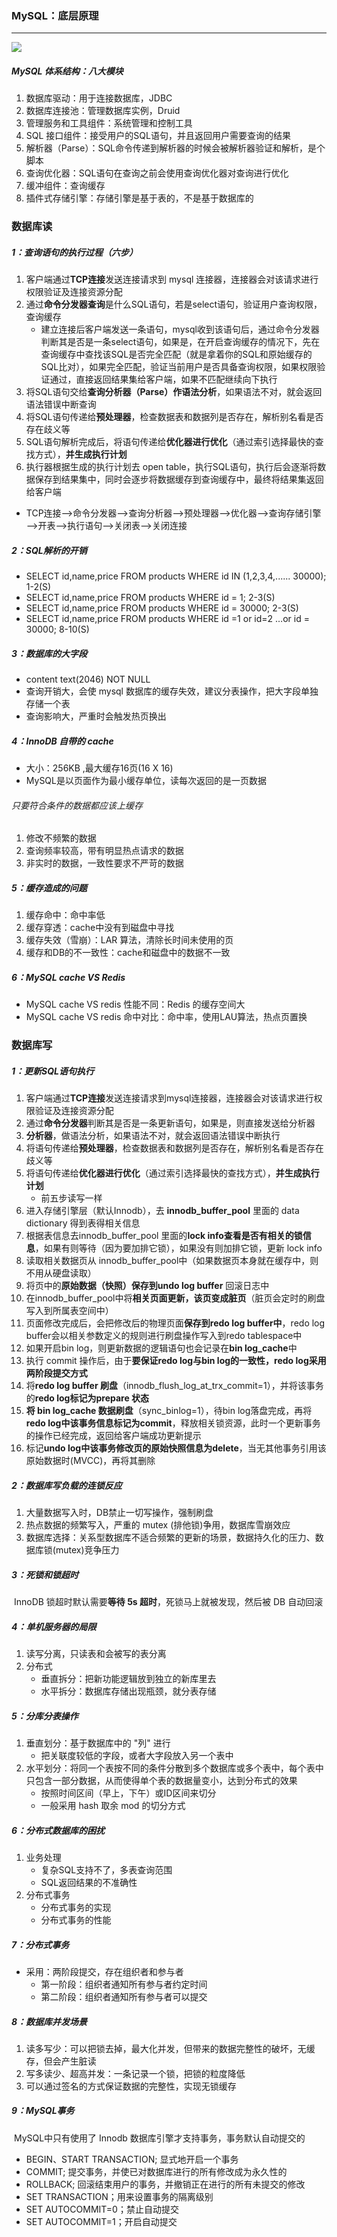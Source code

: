 ### MySQL：底层原理

------

![](https://github.com/likang315/Java-and-Middleware/blob/master/Mysql%EF%BC%8CInnoDB/InnoDB/mysql%20%E4%BD%93%E7%B3%BB%E7%BB%93%E6%9E%84.png?raw=true)

##### MySQL 体系结构：八大模块

1. 数据库驱动：用于连接数据库，JDBC
2. 数据库连接池：管理数据库实例，Druid
3. 管理服务和工具组件：系统管理和控制工具
4. SQL 接口组件：接受用户的SQL语句，并且返回用户需要查询的结果
5. 解析器（Parse）：SQL命令传递到解析器的时候会被解析器验证和解析，是个脚本
6. 查询优化器：SQL语句在查询之前会使用查询优化器对查询进行优化
7. 缓冲组件：查询缓存
8. 插件式存储引擎：存储引擎是基于表的，不是基于数据库的

### 数据库读

##### 1：查询语句的执行过程（六步）

1. 客户端通过**TCP连接**发送连接请求到 mysql 连接器，连接器会对该请求进行权限验证及连接资源分配
2. 通过**命令分发器查询**是什么SQL语句，若是select语句，验证用户查询权限，查询缓存
   - 建立连接后客户端发送一条语句，mysql收到该语句后，通过命令分发器判断其是否是一条select语句，如果是，在开启查询缓存的情况下，先在查询缓存中查找该SQL是否完全匹配（就是拿着你的SQL和原始缓存的SQL比对），如果完全匹配，验证当前用户是否具备查询权限，如果权限验证通过，直接返回结果集给客户端，如果不匹配继续向下执行
3. 将SQL语句交给**查询分析器（Parse）作语法分析**，如果语法不对，就会返回语法错误中断查询
4. 将SQL语句传递给**预处理器**，检查数据表和数据列是否存在，解析别名看是否存在歧义等
5. SQL语句解析完成后，将语句传递给**优化器进行优化**（通过索引选择最快的查找方式），**并生成执行计划**
6. 执行器根据生成的执行计划去 open table，执行SQL语句，执行后会逐渐将数据保存到结果集中，同时会逐步将数据缓存到查询缓存中，最终将结果集返回给客户端

- TCP连接—>命令分发器—>查询分析器—>预处理器—>优化器—>查询存储引擎—>开表—>执行语句—>关闭表—>关闭连接

##### 2：SQL解析的开销

- SELECT	id,name,price FROM products WHERE id IN (1,2,3,4,......	30000);              1-2(S) 
- SELECT	id,name,price FROM products WHERE id = 1;				     2-3(S) 
- SELECT	id,name,price FROM products WHERE id = 30000;				     2-3(S)
- SELECT	id,name,price FROM products WHERE id =1 or id=2 …or id = 30000;	    8-10(S)

##### 3：数据库的大字段

- content text(2046)  NOT NULL 
- 查询开销大，会使 mysql 数据库的缓存失效，建议分表操作，把大字段单独存储一个表
- 查询影响大，严重时会触发热页换出

##### 4：InnoDB 自带的 cache

- 大小：256KB ,最大缓存16页(16 X 16)
- MySQL是以页面作为最小缓存单位，读每次返回的是一页数据

######   只要符合条件的数据都应该上缓存

1. 修改不频繁的数据
2. 查询频率较高，带有明显热点请求的数据
3. 非实时的数据，一致性要求不严苛的数据

##### 5：缓存造成的问题

1. 缓存命中：命中率低
2. 缓存穿透：cache中没有到磁盘中寻找
3. 缓存失效（雪崩）：LAR 算法，清除长时间未使用的页
4. 缓存和DB的不一致性：cache和磁盘中的数据不一致

##### 6：MySQL cache VS Redis

- MySQL cache VS redis 性能不同：Redis 的缓存空间大
- MySQL cache VS redis 命中对比：命中率，使用LAU算法，热点页置换

### 数据库写

##### 1：更新SQL语句执行

1. 客户端通过**TCP连接**发送连接请求到mysql连接器，连接器会对该请求进行权限验证及连接资源分配
2. 通过**命令分发器**判断其是否是一条更新语句，如果是，则直接发送给分析器
3. **分析器**，做语法分析，如果语法不对，就会返回语法错误中断执行
4. 将语句传递给**预处理器**，检查数据表和数据列是否存在，解析别名看是否存在歧义等
5. 将语句传递给**优化器进行优化**（通过索引选择最快的查找方式），**并生成执行计划**
   - 前五步读写一样
6. 进入存储引擎层（默认Innodb），去 **innodb_buffer_pool** 里面的 data dictionary 得到表得相关信息
7. 根据表信息去innodb_buffer_pool 里面的**lock info查看是否有相关的锁信息**，如果有则等待（因为要加排它锁），如果没有则加排它锁，更新 lock info
8. 读取相关数据页从 innodb_buffer_pool中（如果数据页本身就在缓存中，则不用从硬盘读取）
9. 将页中的**原始数据（快照）保存到undo log buffer** 回滚日志中
10. 在innodb_buffer_pool中将**相关页面更新，该页变成脏页**（脏页会定时的刷盘写入到所属表空间中）
11. 页面修改完成后，会把修改后的物理页面**保存到redo log buffer中**，redo log buffer会以相关参数定义的规则进行刷盘操作写入到redo tablespace中
12. 如果开启bin log，则更新数据的逻辑语句也会记录在**bin log_cache**中
13. 执行 commit 操作后，由于**要保证redo log与bin log的一致性，redo log采用两阶段提交方式**
14. 将**redo log buffer 刷盘**（innodb_flush_log_at_trx_commit=1），并将该事务的**redo log标记为prepare 状态**
15. **将 bin log_cache 数据刷盘**（sync_binlog=1），待bin log落盘完成，再将**redo log中该事务信息标记为commit**，释放相关锁资源，此时一个更新事务的操作已经完成，返回给客户端成功更新提示
16. 标记**undo log中该事务修改页的原始快照信息为delete**，当无其他事务引用该原始数据时(MVCC)，再将其删除

##### 2：数据库写负载的连锁反应

1. 大量数据写入时，DB禁止一切写操作，强制刷盘
2. 热点数据的频繁写入，严重的 mutex (排他锁)争用，数据库雪崩效应
3. 数据库选择：关系型数据库不适合频繁的更新的场景，数据持久化的压力、数据库锁(mutex)竞争压力

##### 3：死锁和锁超时

​	InnoDB 锁超时默认需要**等待 5s 超时**，死锁马上就被发现，然后被  DB 自动回滚

##### 4：单机服务器的局限

1. 读写分离，只读表和会被写的表分离
2. 分布式
   - 垂直拆分：把新功能逻辑放到独立的新库里去
   - 水平拆分：数据库存储出现瓶颈，就分表存储

##### 5：分库分表操作

1. 垂直划分：基于数据库中的 "列" 进行
   - 把关联度较低的字段，或者大字段放入另一个表中
2. 水平划分：将同一个表按不同的条件分散到多个数据库或多个表中，每个表中只包含一部分数据，从而使得单个表的数据量变小，达到分布式的效果
   - 按照时间区间（早上，下午）或ID区间来切分
   - 一般采用 hash 取余 mod 的切分方式

##### 6：分布式数据库的困扰

1. 业务处理
   - 复杂SQL支持不了，多表查询范围
   - SQL返回结果的不准确性
2. 分布式事务
   - 分布式事务的实现
   - 分布式事务的性能

##### 7：分布式事务

- 采用：两阶段提交，存在组织者和参与者
  - 第一阶段：组织者通知所有参与者约定时间
  - 第二阶段：组织者通知所有参与者可以提交

##### 8：数据库并发场景

1. 读多写少：可以把锁去掉，最大化并发，但带来的数据完整性的破坏，无缓存，但会产生脏读
2. 写多读少、超高并发：一条记录一个锁，把锁的粒度降低
3. 可以通过签名的方式保证数据的完整性，实现无锁缓存

##### 9：MySQL事务

​	MySQL中只有使用了 Innodb 数据库引擎才支持事务，事务默认自动提交的

- BEGIN、START TRANSACTION; 显式地开启一个事务
- COMMIT; 提交事务，并使已对数据库进行的所有修改成为永久性的
- ROLLBACK; 回滚结束用户的事务，并撤销正在进行的所有未提交的修改
- SET TRANSACTION；用来设置事务的隔离级别
- SET AUTOCOMMIT=0；禁止自动提交 
- SET AUTOCOMMIT=1；开启自动提交